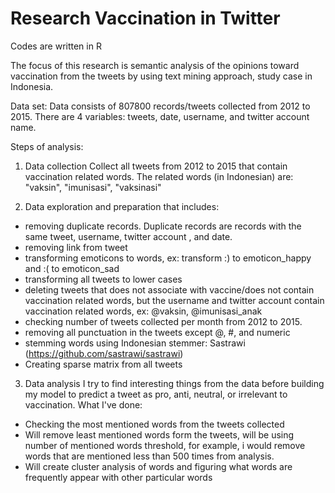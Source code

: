 # Research Vaccination in Twitter
Codes are written in R

The focus of this research is semantic analysis of the opinions toward vaccination from the tweets by using
text mining approach, study case in Indonesia. 

Data set:
Data consists of 807800 records/tweets collected from 2012 to 2015. There are 4 variables: tweets, date, username, and twitter account name.

Steps of analysis:

1. Data collection
Collect all tweets from 2012 to 2015 that contain vaccination related words. The related words (in Indonesian) are: "vaksin", "imunisasi", "vaksinasi"

2. Data exploration and preparation that includes:
- removing duplicate records. Duplicate records are records with the same tweet, username, twitter account , and date.
- removing link from tweet
- transforming emoticons to words, ex: transform :) to emoticon_happy and :( to emoticon_sad
- transforming all tweets to lower cases
- deleting tweets that does not associate with vaccine/does not contain vaccination related words, but the username and twitter account contain vaccination related words, ex: @vaksin, @imunisasi_anak
- checking number of tweets collected per month from 2012 to 2015.
- removing all punctuation in the tweets except @, #, and numeric
- stemming words using Indonesian stemmer: Sastrawi (https://github.com/sastrawi/sastrawi)
- Creating sparse matrix from all tweets
3. Data analysis
I try to find interesting things from the data before building my model to predict a tweet as pro, anti, neutral, or irrelevant to vaccination. 
What I've done:
- Checking the most mentioned words from the tweets collected
- Will remove least mentioned words form the tweets, will be using number of mentioned words threshold, for example, i would remove words that are mentioned less than 500 times from analysis.
- Will create cluster analysis of words and figuring what words are frequently appear with other particular words
